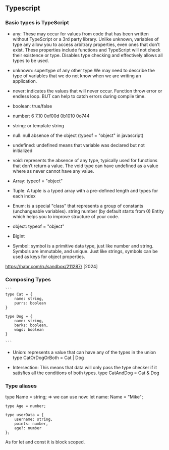 ## Typescript


### Basic types is TypeScript

   - any:     These may occur for values from code that has been written without TypeScript or a 3rd party library.
              Unlike unknown, variables of type any allow you to access arbitrary properties, even ones that don’t exist. 
              These properties include functions and TypeScript will not check their existence or type.
              Disables type checking and effectively allows all types to be used.

   - unknown: supertype of any other type
              We may need to describe the type of variables that we do not know when we are writing an application.

   - never:   indicates the values that will never occur. Function throw error or endless loop.
              BUT can help to catch errors during compile time.

   - boolean: true/false
   
   - number:  6   7.10   0xf00d   0b1010   0o744  
   
   - string:  or template string
   
   - null:    null absence of the object (typeof  = "object" in javascript)
   
   - undefined:  undefined means that variable was declared but not initialized
   
   - void:  represents the absence of any type, typically used for functions that don’t return a value. 
            The void type can have undefined as a value where as never cannot have any value.
   
   - Array:  typeof  = "object"
   
   - Tuple:  A tuple is a typed array with a pre-defined length and types for each index

   - Enum:  is a special "class" that represents a group of constants (unchangeable variables).
            string 
            number (by default starts from 0) 
            Entity which helps you to improve structure of your code.
   
   - object:  typeof  = "object"

   - BigInt 

   - Symbol: symbol is a primitive data type, just like number and string. Symbols are immutable, and unique.
             Just like strings, symbols can be used as keys for object properties.


   https://habr.com/ru/sandbox/211287/  [2024]


###  Composing Types

	```
	type Cat = {
		name: string, 
		purrs: boolean
	}
    
	type Dog = {
		name: string, 
		barks: boolean, 
		wags: boolean
	}

	```

  - Union:   represents a value that can have any of the types in the union
    		 type CatOrDogOrBoth = Cat | Dog

  - Intersection:   This means that data will only pass the type checker if it satisfies all the conditions of both types.
    				type CatAndDog = Cat & Dog


###   Type aliases

type Name = string;    => we can use now:  let name: Name = "Mike";  

```
type Age = number;
 
type userData = {
    username: string, 
    points: number,
    age?: number
};
```

As for let and const it is block scoped.

